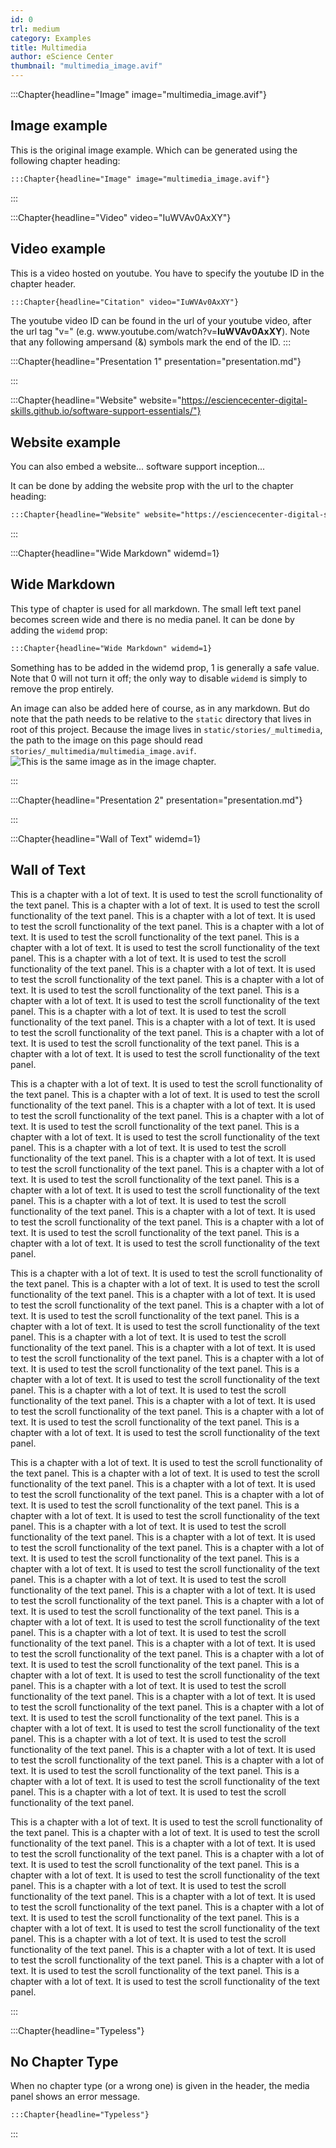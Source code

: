 ```yaml
---
id: 0
trl: medium
category: Examples
title: Multimedia
author: eScience Center
thumbnail: "multimedia_image.avif"
---
```

:::Chapter{headline="Image" image="multimedia_image.avif"}

## Image example

This is the original image example. Which can be generated using the following chapter heading:

```markdown
:::Chapter{headline="Image" image="multimedia_image.avif"}
```

:::

:::Chapter{headline="Video" video="IuWVAv0AxXY"}

## Video example

This is a video hosted on youtube. You have to specify the youtube ID in the chapter header.

```markdown
:::Chapter{headline="Citation" video="IuWVAv0AxXY"}
```

The youtube video ID can be found in the url of your youtube video, after the url tag "v=" (e.g. w<span>ww.</span>youtube.com/watch?v=**IuWVAv0AxXY**). Note that any following ampersand (&) symbols mark the end of the ID.
:::

:::Chapter{headline="Presentation 1" presentation="presentation.md"}

:::

:::Chapter{headline="Website" website="https://esciencecenter-digital-skills.github.io/software-support-essentials/"}

## Website example

You can also embed a website... software support inception...

It can be done by adding the website prop with the url to the chapter heading:

```markdown
:::Chapter{headline="Website" website="https://esciencecenter-digital-skills.github.io/software-support-essentials/"}
```

:::

:::Chapter{headline="Wide Markdown" widemd=1}

## Wide Markdown

This type of chapter is used for all markdown. The small left text panel becomes screen wide and there is no media panel. It can be done by adding the `widemd` prop:

```markdown
:::Chapter{headline="Wide Markdown" widemd=1}
```

Something has to be added in the widemd prop, 1 is generally a safe value. Note that 0 will not turn it off; the only way to disable `widemd` is simply to remove the prop entirely.

An image can also be added here of course, as in any markdown. But do note that the path needs to be relative to the `static` directory that lives in root of this project.
Because the image lives in `static/stories/_multimedia`, the path to the image on this page should read `stories/_multimedia/multimedia_image.avif`.
![This is the same image as in the image chapter.](stories/_multimedia/multimedia_image.avif)

:::


:::Chapter{headline="Presentation 2" presentation="presentation.md"}

:::

:::Chapter{headline="Wall of Text" widemd=1}

## Wall of Text

This is a chapter with a lot of text. It is used to test the scroll functionality of the text panel.
This is a chapter with a lot of text. It is used to test the scroll functionality of the text panel.
This is a chapter with a lot of text. It is used to test the scroll functionality of the text panel.
This is a chapter with a lot of text. It is used to test the scroll functionality of the text panel.
This is a chapter with a lot of text. It is used to test the scroll functionality of the text panel.
This is a chapter with a lot of text. It is used to test the scroll functionality of the text panel.
This is a chapter with a lot of text. It is used to test the scroll functionality of the text panel.
This is a chapter with a lot of text. It is used to test the scroll functionality of the text panel.
This is a chapter with a lot of text. It is used to test the scroll functionality of the text panel.
This is a chapter with a lot of text. It is used to test the scroll functionality of the text panel.
This is a chapter with a lot of text. It is used to test the scroll functionality of the text panel.
This is a chapter with a lot of text. It is used to test the scroll functionality of the text panel.
This is a chapter with a lot of text. It is used to test the scroll functionality of the text panel.


This is a chapter with a lot of text. It is used to test the scroll functionality of the text panel.
This is a chapter with a lot of text. It is used to test the scroll functionality of the text panel.
This is a chapter with a lot of text. It is used to test the scroll functionality of the text panel.
This is a chapter with a lot of text. It is used to test the scroll functionality of the text panel.
This is a chapter with a lot of text. It is used to test the scroll functionality of the text panel.
This is a chapter with a lot of text. It is used to test the scroll functionality of the text panel.
This is a chapter with a lot of text. It is used to test the scroll functionality of the text panel.
This is a chapter with a lot of text. It is used to test the scroll functionality of the text panel.
This is a chapter with a lot of text. It is used to test the scroll functionality of the text panel.
This is a chapter with a lot of text. It is used to test the scroll functionality of the text panel.
This is a chapter with a lot of text. It is used to test the scroll functionality of the text panel.
This is a chapter with a lot of text. It is used to test the scroll functionality of the text panel.
This is a chapter with a lot of text. It is used to test the scroll functionality of the text panel.


This is a chapter with a lot of text. It is used to test the scroll functionality of the text panel.
This is a chapter with a lot of text. It is used to test the scroll functionality of the text panel.
This is a chapter with a lot of text. It is used to test the scroll functionality of the text panel.
This is a chapter with a lot of text. It is used to test the scroll functionality of the text panel.
This is a chapter with a lot of text. It is used to test the scroll functionality of the text panel.
This is a chapter with a lot of text. It is used to test the scroll functionality of the text panel.
This is a chapter with a lot of text. It is used to test the scroll functionality of the text panel.
This is a chapter with a lot of text. It is used to test the scroll functionality of the text panel.
This is a chapter with a lot of text. It is used to test the scroll functionality of the text panel.
This is a chapter with a lot of text. It is used to test the scroll functionality of the text panel.
This is a chapter with a lot of text. It is used to test the scroll functionality of the text panel.
This is a chapter with a lot of text. It is used to test the scroll functionality of the text panel.
This is a chapter with a lot of text. It is used to test the scroll functionality of the text panel.




This is a chapter with a lot of text. It is used to test the scroll functionality of the text panel.
This is a chapter with a lot of text. It is used to test the scroll functionality of the text panel.
This is a chapter with a lot of text. It is used to test the scroll functionality of the text panel.
This is a chapter with a lot of text. It is used to test the scroll functionality of the text panel.
This is a chapter with a lot of text. It is used to test the scroll functionality of the text panel.
This is a chapter with a lot of text. It is used to test the scroll functionality of the text panel.
This is a chapter with a lot of text. It is used to test the scroll functionality of the text panel.
This is a chapter with a lot of text. It is used to test the scroll functionality of the text panel.
This is a chapter with a lot of text. It is used to test the scroll functionality of the text panel.
This is a chapter with a lot of text. It is used to test the scroll functionality of the text panel.
This is a chapter with a lot of text. It is used to test the scroll functionality of the text panel.
This is a chapter with a lot of text. It is used to test the scroll functionality of the text panel.
This is a chapter with a lot of text. It is used to test the scroll functionality of the text panel.
This is a chapter with a lot of text. It is used to test the scroll functionality of the text panel.
This is a chapter with a lot of text. It is used to test the scroll functionality of the text panel.
This is a chapter with a lot of text. It is used to test the scroll functionality of the text panel.
This is a chapter with a lot of text. It is used to test the scroll functionality of the text panel.
This is a chapter with a lot of text. It is used to test the scroll functionality of the text panel.
This is a chapter with a lot of text. It is used to test the scroll functionality of the text panel.
This is a chapter with a lot of text. It is used to test the scroll functionality of the text panel.
This is a chapter with a lot of text. It is used to test the scroll functionality of the text panel.
This is a chapter with a lot of text. It is used to test the scroll functionality of the text panel.
This is a chapter with a lot of text. It is used to test the scroll functionality of the text panel.
This is a chapter with a lot of text. It is used to test the scroll functionality of the text panel.
This is a chapter with a lot of text. It is used to test the scroll functionality of the text panel.
This is a chapter with a lot of text. It is used to test the scroll functionality of the text panel.


This is a chapter with a lot of text. It is used to test the scroll functionality of the text panel.
This is a chapter with a lot of text. It is used to test the scroll functionality of the text panel.
This is a chapter with a lot of text. It is used to test the scroll functionality of the text panel.
This is a chapter with a lot of text. It is used to test the scroll functionality of the text panel.
This is a chapter with a lot of text. It is used to test the scroll functionality of the text panel.
This is a chapter with a lot of text. It is used to test the scroll functionality of the text panel.
This is a chapter with a lot of text. It is used to test the scroll functionality of the text panel.
This is a chapter with a lot of text. It is used to test the scroll functionality of the text panel.
This is a chapter with a lot of text. It is used to test the scroll functionality of the text panel.
This is a chapter with a lot of text. It is used to test the scroll functionality of the text panel.
This is a chapter with a lot of text. It is used to test the scroll functionality of the text panel.
This is a chapter with a lot of text. It is used to test the scroll functionality of the text panel.
This is a chapter with a lot of text. It is used to test the scroll functionality of the text panel.

:::

:::Chapter{headline="Typeless"}

## No Chapter Type

When no chapter type (or a wrong one) is given in the header, the media panel shows an error message.

```markdown
:::Chapter{headline="Typeless"}
```

:::
